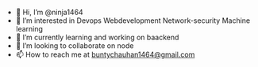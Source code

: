 - 👋 Hi, I’m @ninja1464
- 👀 I’m interested in Devops Webdevelopment Network-security Machine learning
- 🌱 I’m currently learning and working on baackend
- 💞️ I’m looking to collaborate on node
- 📫 How to reach me at buntychauhan1464@gmail.com
